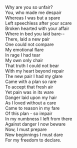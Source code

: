 Why are you so unfair?<br/>
You, who made me despair<br/>
Whereas I was but a spare<br/>
Left speechless after your scare<br/>
Broken hearted with your affair<br/>
Where in bed you laid bare--<br/>
There, laid a new pair<br/>
One could not compare<br/>
My emotional flare<br/>
In rage I had tear<br/>
My own only chair<br/>
That truth I could not bear<br/>
With my heart beyond repair<br/>
The new pair I had my glare<br/>
Came with a plan so rare<br/>
To accept that fresh air<br/>
Yet pain was in its ware<br/>
Danger laid upon my hair<br/>
As I loved without a care<br/>
Came to reason in my fare<br/>
Of this plan - so impair<br/>
In my numbness I left from there<br/>
Against danger I now beware<br/>
Now, I must prepare<br/>
New beginnings I must dare<br/>
For my freedom to declare.<br/>
